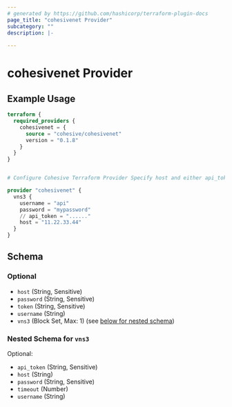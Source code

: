 ```yaml
---
# generated by https://github.com/hashicorp/terraform-plugin-docs
page_title: "cohesivenet Provider"
subcategory: ""
description: |-
  
---
```


# cohesivenet Provider



## Example Usage

```terraform
terraform {
  required_providers {
    cohesivenet = {
      source = "cohesive/cohesivenet"
      version = "0.1.8"
    }
  }
}


# Configure Cohesive Terraform Provider Specify host and either api_token or username/password

provider "cohesivenet" {
  vns3 {
    username = "api"
    password = "mypassword"
    // api_token = "......"
    host = "11.22.33.44"
  }
}
```

<!-- schema generated by tfplugindocs -->
## Schema

### Optional

- `host` (String, Sensitive)
- `password` (String, Sensitive)
- `token` (String, Sensitive)
- `username` (String)
- `vns3` (Block Set, Max: 1) (see [below for nested schema](#nestedblock--vns3))

<a id="nestedblock--vns3"></a>
### Nested Schema for `vns3`

Optional:

- `api_token` (String, Sensitive)
- `host` (String)
- `password` (String, Sensitive)
- `timeout` (Number)
- `username` (String)
